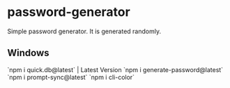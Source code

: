 # password-generator
Simple password generator.
It is generated randomly.


<h2>
  Windows
  </h2>
 `npm i quick.db@latest` | Latest Version
  `npm i generate-password@latest`
  `npm i prompt-sync@latest`
  `npm i cli-color`
